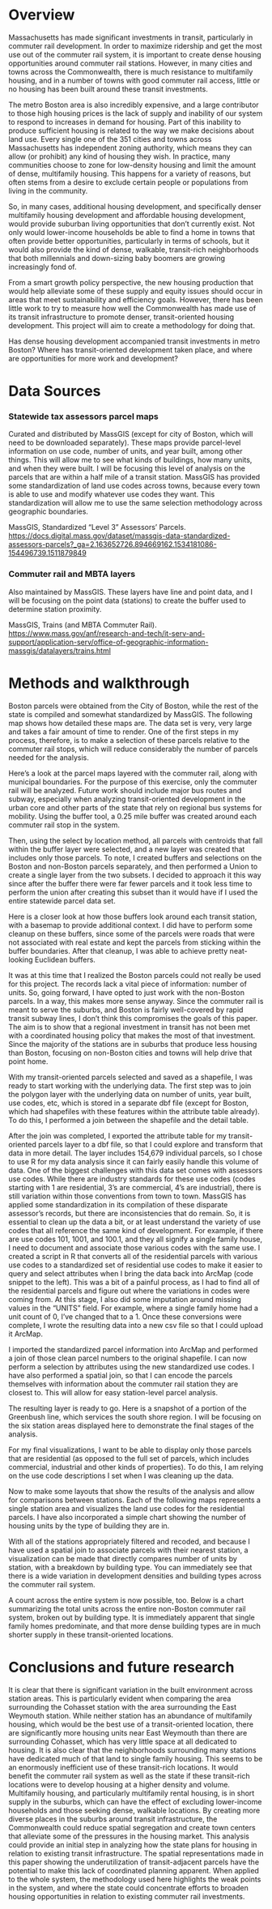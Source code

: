 # Overview

Massachusetts has made significant investments in transit, particularly in commuter rail development. In order to maximize ridership and get the most use out of the commuter rail system, it is important to create dense housing opportunities around commuter rail stations. However, in many cities and towns across the Commonwealth, there is much resistance to multifamily housing, and in a number of towns with good commuter rail access, little or no housing has been built around these transit investments. 

The metro Boston area is also incredibly expensive, and a large contributor to those high housing prices is the lack of supply and inability of our system to respond to increases in demand for housing. Part of this inability to produce sufficient housing is related to the way we make decisions about land use. Every single one of the 351 cities and towns across Massachusetts has independent zoning authority, which means they can allow (or prohibit) any kind of housing they wish. In practice, many communities choose to zone for low-density housing and limit the amount of dense, multifamily housing. This happens for a variety of reasons, but often stems from a desire to exclude certain people or populations from living in the community. 

So, in many cases, additional housing development, and specifically denser multifamily housing development and affordable housing development, would provide suburban living opportunities that don’t currently exist. Not only would lower-income households be able to find a home in towns that often provide better opportunities, particularly in terms of schools, but it would also provide the kind of dense, walkable, transit-rich neighborhoods that both millennials and down-sizing baby boomers are growing increasingly fond of.

From a smart growth policy perspective, the new housing production that would help alleviate some of these supply and equity issues should occur in areas that meet sustainability and efficiency goals. However, there has been little work to try to measure how well the Commonwealth has made use of its transit infrastructure to promote denser, transit-oriented housing development. This project will aim to create a methodology for doing that.

Has dense housing development accompanied transit investments in metro Boston? Where has transit-oriented development taken place, and where are opportunities for more work and development? 

# Data Sources

### Statewide tax assessors parcel maps 
Curated and distributed by MassGIS (except for city of Boston, which will need to be downloaded separately). These maps provide parcel-level information on use code, number of units, and year built, among other things. This will allow me to see what kinds of buildings, how many units, and when they were built. I will be focusing this level of analysis on the parcels that are within a half mile of a transit station. MassGIS has provided some standardization of land use codes across towns, because every town is able to use and modify whatever use codes they want. This standardization will allow me to use the same selection methodology across geographic boundaries. 

MassGIS, Standardized “Level 3” Assessors’ Parcels. 
https://docs.digital.mass.gov/dataset/massgis-data-standardized-assessors-parcels?_ga=2.163652726.894669162.1534181086-154496739.1511879849

### Commuter rail and MBTA layers
Also maintained by MassGIS. These layers have line and point data, and I will be focusing on the point data (stations) to create the buffer used to determine station proximity. 

MassGIS, Trains (and MBTA Commuter Rail). 
https://www.mass.gov/anf/research-and-tech/it-serv-and-support/application-serv/office-of-geographic-information-massgis/datalayers/trains.html

# Methods and walkthrough
Boston parcels were obtained from the City of Boston, while the rest of the state is compiled and somewhat standardized by MassGIS. The following map shows how detailed these maps are. The data set is very, very large and takes a fair amount of time to render. One of the first steps in my process, therefore, is to make a selection of these parcels relative to the commuter rail stops, which will reduce considerably the number of parcels needed for the analysis.

Here’s a look at the parcel maps layered with the commuter rail, along with municipal boundaries. For the purpose of this exercise, only the commuter rail will be analyzed. Future work should include major bus routes and subway, especially when analyzing transit-oriented development in the urban core and other parts of the state that rely on regional bus systems for mobility.
Using the buffer tool, a 0.25 mile buffer was created around each commuter rail stop in the system.

Then, using the select by location method, all parcels with centroids that fall within the buffer layer were selected, and a new layer was created that includes only those parcels. To note, I created buffers and selections on the Boston and non-Boston parcels separately, and then performed a Union to create a single layer from the two subsets. I decided to approach it this way since after the buffer there were far fewer parcels and it took less time to perform the union after creating this subset than it would have if I used the entire statewide parcel data set.

Here is a closer look at how those buffers look around each transit station, with a basemap to provide additional context. I did have to perform some cleanup on these buffers, since some of the parcels were roads that were not associated with real estate and kept the parcels from sticking within the buffer boundaries. After that cleanup, I was able to achieve pretty neat-looking Euclidean buffers.
 
It was at this time that I realized the Boston parcels could not really be used for this project. The records lack a vital piece of information: number of units. So, going forward, I have opted to just work with the non-Boston parcels. In a way, this makes more sense anyway. Since the commuter rail is meant to serve the suburbs, and Boston is fairly well-covered by rapid transit subway lines, I don’t think this compromises the goals of this paper. The aim is to show that a regional investment in transit has not been met with a coordinated housing policy that makes the most of that investment. Since the majority of the stations are in suburbs that produce less housing than Boston, focusing on non-Boston cities and towns will help drive that point home.

With my transit-oriented parcels selected and saved as a shapefile, I was ready to start working with the underlying data. The first step was to join the polygon layer with the underlying data on number of units, year built, use codes, etc, which is stored in a separate dbf file (except for Boston, which had shapefiles with these features within the attribute table already). To do this, I performed a join between the shapefile and the detail table. 

After the join was completed, I exported the attribute table for my transit-oriented parcels layer to a dbf file, so that I could explore and transform that data in more detail. The layer includes 154,679 individual parcels, so I chose to use R for my data analysis since it can fairly easily handle this volume of data. 
One of the biggest challenges with this data set comes with assessors use codes. While there are industry standards for these use codes (codes starting with 1 are residential, 3’s are commercial, 4’s are industrial), there is still variation within those conventions from town to town. MassGIS has applied some standardization in its compilation of these disparate assessor’s records, but there are inconsistencies that do remain. So, it is essential to clean up the data a bit, or at least understand the variety of use codes that all reference the same kind of development. For example, if there are use codes 101, 1001, and 100.1, and they all signify a single family house, I need to document and associate those various codes with the same use. 
I created a script in R that converts all of the residential parcels with various use codes to a standardized set of residential use codes to make it easier to query and select attributes when I bring the data back into ArcMap (code snippet to the left). This was a bit of a painful process, as I had to find all of the residential parcels and figure out where the variations in codes were coming from. At this stage, I also did some imputation around missing values in the “UNITS” field. For example, where a single family home had a unit count of 0, I’ve changed that to a 1.
Once these conversions were complete, I wrote the resulting data into a new csv file so that I could upload it ArcMap. 

I imported the standardized parcel information into ArcMap and performed a join of those clean parcel numbers to the original shapefile. I can now perform a selection by attributes using the new standardized use codes. I have also performed a spatial join, so that I can encode the parcels themselves with information about the commuter rail station they are closest to. This will allow for easy station-level parcel analysis.
                     
The resulting layer is ready to go. Here is a snapshot of a portion of the Greenbush line, which services the south shore region. I will be focusing on the six station areas displayed here to demonstrate the final stages of the analysis.
 
For my final visualizations, I want to be able to display only those parcels that are residential (as opposed to the full set of parcels, which includes commercial, industrial and other kinds of properties). To do this, I am relying on the use code descriptions I set when I was cleaning up the data. 

Now to make some layouts that show the results of the analysis and allow for comparisons between stations. Each of the following maps represents a single station area and visualizes the land use codes for the residential parcels. I have also incorporated a simple chart showing the number of housing units by the type of building they are in. 

With all of the stations appropriately filtered and recoded, and because I have used a spatial join to associate parcels with their nearest station, a visualization can be made that directly compares number of units by station, with a breakdown by building type. You can immediately see that there is a wide variation in development densities and building types across the commuter rail system.
 
A count across the entire system is now possible, too. Below is a chart summarizing the total units across the entire non-Boston commuter rail system, broken out by building type. It is immediately apparent that single family homes predominate, and that more dense building types are in much shorter supply in these transit-oriented locations.
 

# Conclusions and future research

It is clear that there is significant variation in the built environment across station areas. This is particularly evident when comparing the area surrounding the Cohasset station with the area surrounding the East Weymouth station. While neither station has an abundance of multifamily housing, which would be the best use of a transit-oriented location, there are significantly more housing units near East Weymouth than there are surrounding Cohasset, which has very little space at all dedicated to housing.
It is also clear that the neighborhoods surrounding many stations have dedicated much of that land to single family housing. This seems to be an enormously inefficient use of these transit-rich locations. It would benefit the commuter rail system as well as the state if these transit-rich locations were to develop housing at a higher density and volume. Multifamily housing, and particularly multifamily rental housing, is in short supply in the suburbs, which can have the effect of excluding lower-income households and those seeking dense, walkable locations. By creating more diverse places in the suburbs around transit infrastructure, the Commonwealth could reduce spatial segregation and create town centers that alleviate some of the pressures in the housing market. 
This analysis could provide an initial step in analyzing how the state plans for housing in relation to existing transit infrastructure. The spatial representations made in this paper showing the underutilization of transit-adjacent parcels have the potential to make this lack of coordinated planning apparent. When applied to the whole system, the methodology used here highlights the weak points in the system, and where the state could concentrate efforts to broaden housing opportunities in relation to existing commuter rail investments.

